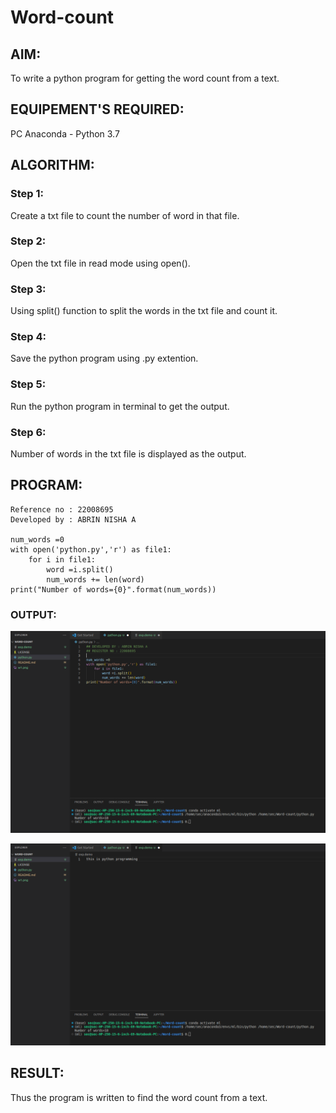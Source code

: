 # Word-count

## AIM:
To write a python program for getting the word count from a text.

## EQUIPEMENT'S REQUIRED: 
PC
Anaconda - Python 3.7

## ALGORITHM: 

### Step 1:

Create a txt file to count the number of word in that file.

### Step 2: 

 Open the txt file in read mode using open().

### Step 3: 

Using split() function to split the words in the txt file and count it.

### Step 4:  

Save the python program using .py extention.

### Step 5: 

Run the python program in terminal to get the output.

### Step 6: 

Number of words in the txt file is displayed as the output.


## PROGRAM:
```
Reference no : 22008695
Developed by : ABRIN NISHA A

num_words =0
with open('python.py','r') as file1:
    for i in file1:
        word =i.split()
        num_words += len(word)
print("Number of words={0}".format(num_words))
```
### OUTPUT:
![](w2.png)

![](w.png)

## RESULT:
Thus the program is written to find the word count from a text.